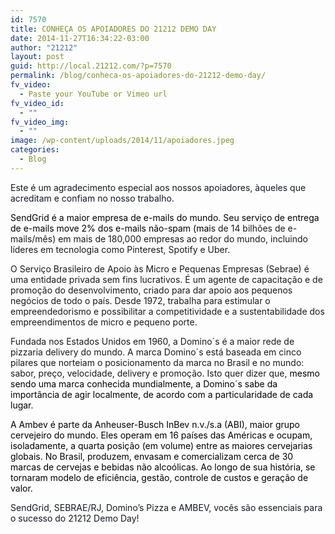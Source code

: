 ```yaml
---
id: 7570
title: CONHEÇA OS APOIADORES DO 21212 DEMO DAY
date: 2014-11-27T16:34:22-03:00
author: "21212"
layout: post
guid: http://local.21212.com/?p=7570
permalink: /blog/conheca-os-apoiadores-do-21212-demo-day/
fv_video:
  - Paste your YouTube or Vimeo url
fv_video_id:
  - ""
fv_video_img:
  - ""
image: /wp-content/uploads/2014/11/apoiadores.jpeg
categories:
  - Blog
---
```

<span style="color: #141823;">Este é um agradecimento especial aos nossos apoiadores, àqueles que acreditam e confiam no nosso trabalho. </span>

<span style="color: #000000;">SendGrid é a maior empresa de e-mails do mundo. Seu serviço de entrega de e-mails move 2% dos e-mails não-spam (mai</span>s de 14 bilhões de e-mails/mês) em mais de 180,000 empresas ao redor do mundo, incluindo líderes em tecnologia como Pinterest, Spotify e Uber.

O Serviço Brasileiro de Apoio às Micro e Pequenas Empresas (Sebrae) é uma entidade privada sem fins lucrativos. É um agente de capacitação e de promoção do desenvolvimento, criado para dar apoio aos pequenos negócios de todo o país. Desde 1972, trabalha para estimular o empreendedorismo e possibilitar a competitividade e a sustentabilidade dos empreendimentos de micro e pequeno porte.

Fundada nos Estados Unidos em 1960, a Domino´s é a maior rede de pizzaria delivery do mundo. A marca Domino´s está baseada em cinco pilares que norteiam o posicionamento da marca no Brasil e no mundo: sabor, preço, velocidade, delivery e promoção. Isto quer dizer que, <span style="color: #000000;">mesmo sendo uma marca conhecida mundialmente, a Domino´s sabe da importância de agir localmente, de acordo com a particularidade de cada lugar.    </span>

<span style="color: #000000;">A Ambev é parte da Anheuser-Busch InBev n.v./s.a (ABI), maior grupo cervejeiro do mundo. Eles operam em 16 países das Américas e ocupam, isoladamente, a quarta posição (em volume) entre as maiores cervejarias globais. No Brasil, produzem, envasam e comercializam cerca de 30 marcas de cervejas e bebidas não alcoólicas. Ao longo de sua história, se tornaram modelo de eficiência, gestão, controle de custos e geração de valor.</span>

<span style="color: #141823;">SendGrid, SEBRAE/RJ, Domino&#8217;s Pizza e AMBEV, vocês são essenciais para o sucesso do 21212 Demo Day!</span>

<span style="color: #141823;"> </span>